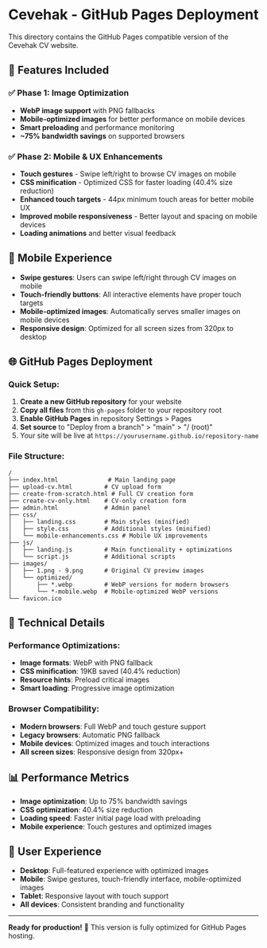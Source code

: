 # Cevehak - GitHub Pages Deployment

This directory contains the GitHub Pages compatible version of the Cevehak CV website.

## 🚀 Features Included

### ✅ Phase 1: Image Optimization
- **WebP image support** with PNG fallbacks
- **Mobile-optimized images** for better performance on mobile devices
- **Smart preloading** and performance monitoring
- **~75% bandwidth savings** on supported browsers

### ✅ Phase 2: Mobile & UX Enhancements
- **Touch gestures** - Swipe left/right to browse CV images on mobile
- **CSS minification** - Optimized CSS for faster loading (40.4% size reduction)
- **Enhanced touch targets** - 44px minimum touch areas for better mobile UX
- **Improved mobile responsiveness** - Better layout and spacing on mobile devices
- **Loading animations** and better visual feedback

## 📱 Mobile Experience

- **Swipe gestures**: Users can swipe left/right through CV images on mobile
- **Touch-friendly buttons**: All interactive elements have proper touch targets
- **Mobile-optimized images**: Automatically serves smaller images on mobile devices
- **Responsive design**: Optimized for all screen sizes from 320px to desktop

## 🌐 GitHub Pages Deployment

### Quick Setup:
1. **Create a new GitHub repository** for your website
2. **Copy all files** from this `gh-pages` folder to your repository root
3. **Enable GitHub Pages** in repository Settings > Pages
4. **Set source** to "Deploy from a branch" > "main" > "/ (root)"
5. Your site will be live at `https://yourusername.github.io/repository-name`

### File Structure:
```
/
├── index.html              # Main landing page
├── upload-cv.html         # CV upload form  
├── create-from-scratch.html # Full CV creation form
├── create-cv-only.html    # CV-only creation form
├── admin.html             # Admin panel
├── css/
│   ├── landing.css        # Main styles (minified)
│   ├── style.css          # Additional styles (minified)
│   └── mobile-enhancements.css # Mobile UX improvements
├── js/
│   ├── landing.js         # Main functionality + optimizations
│   └── script.js          # Additional scripts
├── images/
│   ├── 1.png - 9.png      # Original CV preview images
│   └── optimized/
│       ├── *.webp         # WebP versions for modern browsers
│       └── *-mobile.webp  # Mobile-optimized WebP versions
└── favicon.ico
```

## 🔧 Technical Details

### Performance Optimizations:
- **Image formats**: WebP with PNG fallback
- **CSS minification**: 19KB saved (40.4% reduction)
- **Resource hints**: Preload critical images
- **Smart loading**: Progressive image optimization

### Browser Compatibility:
- **Modern browsers**: Full WebP and touch gesture support
- **Legacy browsers**: Automatic PNG fallback
- **Mobile devices**: Optimized images and touch interactions
- **All screen sizes**: Responsive design from 320px+

## 📊 Performance Metrics

- **Image optimization**: Up to 75% bandwidth savings
- **CSS optimization**: 40.4% size reduction
- **Loading speed**: Faster initial page load with preloading
- **Mobile experience**: Touch gestures and optimized images

## 🎯 User Experience

- **Desktop**: Full-featured experience with optimized images
- **Mobile**: Swipe gestures, touch-friendly interface, mobile-optimized images
- **Tablet**: Responsive layout with touch support
- **All devices**: Consistent branding and functionality

---

**Ready for production!** 🚀 This version is fully optimized for GitHub Pages hosting.
